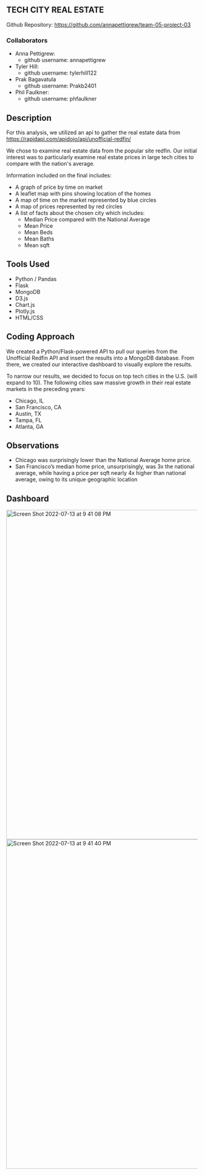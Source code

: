 ## TECH CITY REAL ESTATE
Github Repository: https://github.com/annapettigrew/team-05-project-03 <br />  

### Collaborators

- Anna Pettigrew: 
    - github username: annapettigrew
- Tyler Hill: 
    - github username: tylerhill122
- Prak Bagavatula 
    - github username: Prakb2401
- Phil Faulkner: 
    - github username: phfaulkner


## Description

For this analysis, we utilized an api to gather the real estate data from https://rapidapi.com/apidojo/api/unofficial-redfin/

We chose to examine real estate data from the popular site redfin. Our initial interest was to particularly examine real estate prices in large tech cities to compare with the nation's average.

Information included on the final includes:
- A graph of price by time on market
- A leaflet map with pins showing location of the homes
- A map of time on the market represented by blue circles
- A map of prices represented by red circles
- A list of facts about the chosen city which includes:
    - Median Price compared with the National Average
    - Mean Price
    - Mean Beds 
    - Mean Baths
    - Mean sqft

## Tools Used
- Python / Pandas
- Flask
- MongoDB
- D3.js
- Chart.js
- Plotly.js
- HTML/CSS


## Coding Approach

We created a Python/Flask-powered API to pull our queries from the Unofficial Redfin API and insert the results into a MongoDB database. From there, we created our interactive dashboard to visually explore the results.

To narrow our results, we decided to focus on top tech cities in the U.S. (will expand to 10). The following cities saw massive growth in their real estate markets in the preceding years:
- Chicago, IL
- San Francisco, CA
- Austin, TX
- Tampa, FL
- Atlanta, GA


## Observations

- Chicago was surprisingly lower than the National Average home price.
- San Francisco’s median home price, unsurprisingly, was 3x the national average, while having a price per sqft nearly 4x higher than national average, owing to its unique geographic location


## Dashboard

<img width="868" alt="Screen Shot 2022-07-13 at 9 41 08 PM" src="https://user-images.githubusercontent.com/97136642/178868945-18e1542b-f490-4ca4-9a24-6c2ffb8fa4f3.png">



<img width="868" alt="Screen Shot 2022-07-13 at 9 41 40 PM" src="https://user-images.githubusercontent.com/97136642/178869007-ed3b307f-6bf6-4765-9fce-3e62692bf19a.png">
